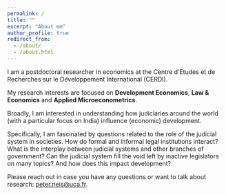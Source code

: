 ```yaml
---
permalink: /
title: ""
excerpt: "About me"
author_profile: true
redirect_from:
  - /about/
  - /about.html
---
```


I am a postdoctoral researcher in economics at the Centre d’Etudes et de Recherches sur le Développement International (CERDI).

My research interests are focused on **Development Economics**, **Law & Economics** and **Applied Microeconometrics**.

Broadly, I am interested in understanding how judiciaries around the world (with a particular focus on India) influence (economic) development.

Specifically, I am fascinated by questions related to the role of the judicial system in societies. How do formal and informal legal institutions interact? What is the interplay between judicial systems and other branches of government? Can the judicial system fill the void left by inactive legislators on many topics? And how does this impact development?

Please reach out in case you have any questions or want to talk about research: peter.neis@uca.fr.
